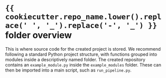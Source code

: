 # `{{ cookiecutter.repo_name.lower().replace(' ', '_').replace('-', '_') }}` folder overview

This is where source code for the created project is stored. We recommend following a standard Python project structure,
with functions grouped into modules inside a descriptively named folder. The created repository contains an `example_module.py`
inside the `example_modules` folder. These can then be imported into a main script, such as `run_pipeline.py`.
